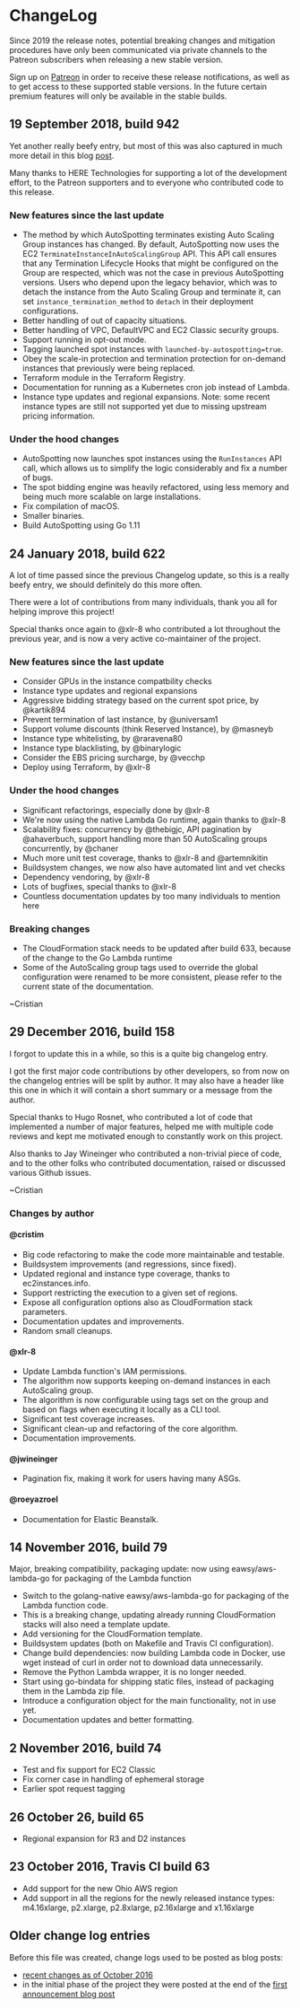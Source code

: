 # ChangeLog

<!-- markdownlint-disable MD024 -->

Since 2019 the release notes, potential breaking changes and mitigation
procedures have only been communicated via private channels to the Patreon
subscribers when releasing a new stable version.

Sign up on [Patreon](https://www.patreon.com/cristim) in order to receive these
release notifications, as well as to get access to these supported stable
versions. In the future certain premium features will only be available in the
stable builds.

## 19 September 2018, build 942

Yet another really beefy entry, but most of this was also captured in much more
detail in this blog
[post](https://mcristi.wordpress.com/2018/07/14/new-autospotting-version/).

Many thanks to HERE Technologies for supporting a lot of the development effort,
to the Patreon supporters and to everyone who contributed code to this release.

### New features since the last update

- The method by which AutoSpotting terminates existing Auto Scaling Group
  instances has changed. By default, AutoSpotting now uses the EC2
  `TerminateInstanceInAutoScalingGroup` API. This API call ensures that any
  Termination Lifecycle Hooks that might be configured on the Group are
  respected, which was not the case in previous AutoSpotting versions. Users who
  depend upon the legacy behavior, which was to detach the instance from the
  Auto Scaling Group and terminate it, can set `instance_termination_method` to
  `detach` in their deployment configurations.
- Better handling of out of capacity situations.
- Better handling of VPC, DefaultVPC and EC2 Classic security groups.
- Support running in opt-out mode.
- Tagging launched spot instances with `launched-by-autospotting=true`.
- Obey the scale-in protection and termination protection for on-demand
  instances that previously were being replaced.
- Terraform module in the Terraform Registry.
- Documentation for running as a Kubernetes cron job instead of Lambda.
- Instance type updates and regional expansions. Note: some recent instance
  types are still not supported yet due to missing upstream pricing information.

### Under the hood changes

- AutoSpotting now launches spot instances using the `RunInstances` API call,
  which allows us to simplify the logic considerably and fix a number of bugs.
- The spot bidding engine was heavily refactored, using less memory and being
  much more scalable on large installations.
- Fix compilation of macOS.
- Smaller binaries.
- Build AutoSpotting using Go 1.11

## 24 January 2018, build 622

A lot of time passed since the previous Changelog update, so this is a really
beefy entry, we should definitely do this more often.

There were a lot of contributions from many individuals, thank you all for
helping improve this project!

Special thanks once again to @xlr-8 who contributed a lot throughout the
previous year, and is now a very active co-maintainer of the project.

### New features since the last update

- Consider GPUs in the instance compatbility checks
- Instance type updates and regional expansions
- Aggressive bidding strategy based on the current spot price, by @kartik894
- Prevent termination of last instance, by @universam1
- Support volume discounts (think Reserved Instance), by @masneyb
- Instance type whitelisting, by @raravena80
- Instance type blacklisting, by @binarylogic
- Consider the EBS pricing surcharge, by @vecchp
- Deploy using Terraform, by @xlr-8

### Under the hood changes

- Significant refactorings, especially done by @xlr-8
- We're now using the native Lambda Go runtime, again thanks to @xlr-8
- Scalability fixes: concurrency by @thebigjc, API pagination by @ahaverbuch,
  support handling more than 50 AutoScaling groups concurrently, by @chaner
- Much more unit test coverage, thanks to @xlr-8 and @artemnikitin
- Buildsystem changes, we now also have automated lint and vet checks
- Dependency vendoring, by @xlr-8
- Lots of bugfixes, special thanks to @xlr-8
- Countless documentation updates by too many individuals to mention here

### Breaking changes

- The CloudFormation stack needs to be updated after build 633, because of the
  change to the Go Lambda runtime
- Some of the AutoScaling group tags used to override the global configuration
  were renamed to be more consistent, please refer to the current state of the
  documentation.

~Cristian

## 29 December 2016, build 158

I forgot to update this in a while, so this is a quite big changelog entry.

I got the first major code contributions by other developers, so from now on the
changelog entries will be split by author. It may also have a header like this
one in which it will contain a short summary or a message from the author.

Special thanks to Hugo Rosnet, who contributed a lot of code that implemented a
number of major features, helped me with multiple code reviews and kept me
motivated enough to constantly work on this project.

Also thanks to Jay Wineinger who contributed a non-trivial piece of code, and to
the other folks who contributed documentation, raised or discussed various
Github issues.

~Cristian

### Changes by author

#### @cristim

- Big code refactoring to make the code more maintainable and testable.
- Buildsystem improvements (and regressions, since fixed).
- Updated regional and instance type coverage, thanks to ec2instances.info.
- Support restricting the execution to a given set of regions.
- Expose all configuration options also as CloudFormation stack parameters.
- Documentation updates and improvements.
- Random small cleanups.

#### @xlr-8

- Update Lambda function's IAM permissions.
- The algorithm now supports keeping on-demand instances in each AutoScaling
  group.
- The algorithm is now configurable using tags set on the group and based on
  flags when executing it locally as a CLI tool.
- Significant test coverage increases.
- Significant clean-up and refactoring of the core algorithm.
- Documentation improvements.

#### @jwineinger

- Pagination fix, making it work for users having many ASGs.

#### @roeyazroel

- Documentation for Elastic Beanstalk.

## 14 November 2016, build 79

 Major, breaking compatibility, packaging update: now using eawsy/aws-lambda-go
 for packaging of the Lambda function

- Switch to the golang-native eawsy/aws-lambda-go for packaging of
  the Lambda function code.
- This is a breaking change, updating already running CloudFormation
  stacks will also need a template update.
- Add versioning for the CloudFormation template.
- Buildsystem updates (both on Makefile and Travis CI configuration).
- Change build dependencies: now building Lambda code in Docker, use
  wget instead of curl in order not to download data unnecessarily.
- Remove the Python Lambda wrapper, it is no longer needed.
- Start using go-bindata for shipping static files, instead of packaging
  them in the Lambda zip file.
- Introduce a configuration object for the main functionality, not in
  use yet.
- Documentation updates and better formatting.

## 2 November 2016, build 74

- Test and fix support for EC2 Classic
- Fix corner case in handling of ephemeral storage
- Earlier spot request tagging

## 26 October 26, build 65

- Regional expansion for R3 and D2 instances

## 23 October 2016, Travis CI build 63

- Add support for the new Ohio AWS region
- Add support in all the regions for the newly released instance types:
  m4.16xlarge, p2.xlarge, p2.8xlarge, p2.16xlarge and x1.16xlarge

## Older change log entries

Before this file was created, change logs used to be posted as blog posts:

- [recent changes as of October 2016](http://blog.cloudprowess.com/aws/ec2/spot/2016/10/24/autospotting-now-supports-the-new-ohio-aws-region-and-newly-released-instance-types.html)
- in the initial phase of the project they were posted at the end of the [first
  announcement blog post](http://blog.cloudprowess.com/autoscaling/aws/ec2/spot/2016/04/21/my-approach-at-making-aws-ec2-affordable-automatic-replacement-of-autoscaling-nodes-with-equivalent-spot-instances.html)
